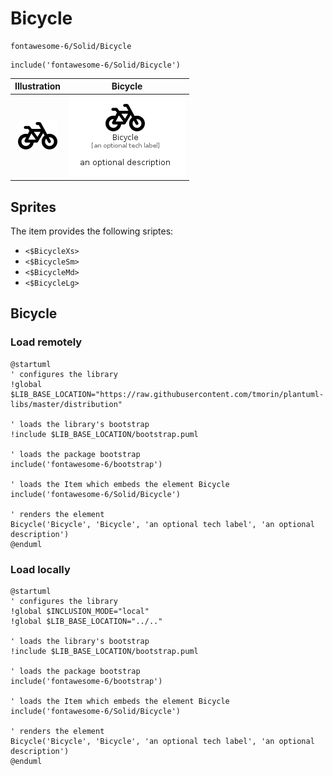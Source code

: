 # Bicycle


```text
fontawesome-6/Solid/Bicycle
```

```text
include('fontawesome-6/Solid/Bicycle')
```



| Illustration | Bicycle |
| :---: | :---: |
| ![illustration for Illustration](../../fontawesome-6/Solid/Bicycle.png) | ![illustration for Bicycle](../../fontawesome-6/Solid/Bicycle.Local.png) |



## Sprites
The item provides the following sriptes:

- `<$BicycleXs>`
- `<$BicycleSm>`
- `<$BicycleMd>`
- `<$BicycleLg>`





## Bicycle

### Load remotely
```plantuml
@startuml
' configures the library
!global $LIB_BASE_LOCATION="https://raw.githubusercontent.com/tmorin/plantuml-libs/master/distribution"

' loads the library's bootstrap
!include $LIB_BASE_LOCATION/bootstrap.puml

' loads the package bootstrap
include('fontawesome-6/bootstrap')

' loads the Item which embeds the element Bicycle
include('fontawesome-6/Solid/Bicycle')

' renders the element
Bicycle('Bicycle', 'Bicycle', 'an optional tech label', 'an optional description')
@enduml
```

### Load locally
```plantuml
@startuml
' configures the library
!global $INCLUSION_MODE="local"
!global $LIB_BASE_LOCATION="../.."

' loads the library's bootstrap
!include $LIB_BASE_LOCATION/bootstrap.puml

' loads the package bootstrap
include('fontawesome-6/bootstrap')

' loads the Item which embeds the element Bicycle
include('fontawesome-6/Solid/Bicycle')

' renders the element
Bicycle('Bicycle', 'Bicycle', 'an optional tech label', 'an optional description')
@enduml
```

